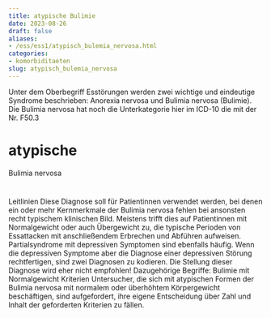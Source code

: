 ```yaml
---
title: atypische Bulimie
date: 2023-08-26
draft: false
aliases:
- /ess/ess1/atypisch_bulemia_nervosa.html
categories:
- komorbiditaeten
slug: atypisch_bulemia_nervosa
---
```

Unter dem Oberbegriff Esstörungen werden zwei wichtige und
eindeutige Syndrome beschrieben: Anorexia nervosa und Bulimia nervosa
(Bulimie). Die Bulimia nervosa hat noch die Unterkategorie
hier im ICD-10 die mit
der Nr. F50.3
#
# atypische
Bulimia nervosa
#
Leitlinien
Diese Diagnose soll für
Patientinnen verwendet werden, bei denen ein oder mehr Kernmerkmale der Bulimia
nervosa fehlen bei ansonsten recht typischem klinischen Bild. Meistens
trifft dies auf Patientinnen mit Normalgewicht oder auch Übergewicht zu, die
typische Perioden von Essattacken mit anschließendem Erbrechen und Abführen
aufweisen. Partialsyndrome mit depressiven Symptomen sind ebenfalls häufig.
Wenn die depressiven Symptome aber die Diagnose einer depressiven Störung
rechtfertigen, sind zwei Diagnosen zu kodieren.
Die Stellung dieser
Diagnose wird eher nicht empfohlen!
Dazugehörige
Begriffe:
Bulimie
mit Normalgewicht
Kriterien
Untersucher, die sich
mit atypischen Formen der Bulimia nervosa mit normalem oder überhöhtem Körpergewicht
beschäftigen, sind aufgefordert, ihre eigene Entscheidung über Zahl und Inhalt
der geforderten Kriterien zu fällen.
